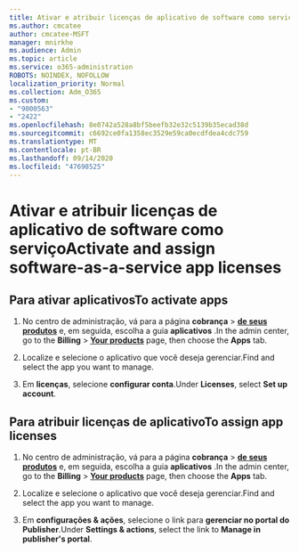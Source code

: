 ```yaml
---
title: Ativar e atribuir licenças de aplicativo de software como serviço
ms.author: cmcatee
author: cmcatee-MSFT
manager: mnirkhe
ms.audience: Admin
ms.topic: article
ms.service: o365-administration
ROBOTS: NOINDEX, NOFOLLOW
localization_priority: Normal
ms.collection: Adm_O365
ms.custom:
- "9000563"
- "2422"
ms.openlocfilehash: 8e0742a528a8bf5beefb32e32c5139b35ecad38d
ms.sourcegitcommit: c6692ce0fa1358ec3529e59ca0ecdfdea4cdc759
ms.translationtype: MT
ms.contentlocale: pt-BR
ms.lasthandoff: 09/14/2020
ms.locfileid: "47698525"
---
```

# <a name="activate-and-assign-software-as-a-service-app-licenses"></a><span data-ttu-id="0a47c-102">Ativar e atribuir licenças de aplicativo de software como serviço</span><span class="sxs-lookup"><span data-stu-id="0a47c-102">Activate and assign software-as-a-service app licenses</span></span> 

## <a name="to-activate-apps"></a><span data-ttu-id="0a47c-103">Para ativar aplicativos</span><span class="sxs-lookup"><span data-stu-id="0a47c-103">To activate apps</span></span>

1. <span data-ttu-id="0a47c-104">No centro de administração, vá para a página **cobrança**  >  **[de seus produtos](https://go.microsoft.com/fwlink/p/?linkid=842054)** e, em seguida, escolha a guia **aplicativos** .</span><span class="sxs-lookup"><span data-stu-id="0a47c-104">In the admin center, go to the **Billing** > **[Your products](https://go.microsoft.com/fwlink/p/?linkid=842054)** page, then choose the **Apps** tab.</span></span>

2. <span data-ttu-id="0a47c-105">Localize e selecione o aplicativo que você deseja gerenciar.</span><span class="sxs-lookup"><span data-stu-id="0a47c-105">Find and select the app you want to manage.</span></span>

3. <span data-ttu-id="0a47c-106">Em **licenças**, selecione **configurar conta**.</span><span class="sxs-lookup"><span data-stu-id="0a47c-106">Under **Licenses**, select **Set up account**.</span></span>  

## <a name="to-assign-app-licenses"></a><span data-ttu-id="0a47c-107">Para atribuir licenças de aplicativo</span><span class="sxs-lookup"><span data-stu-id="0a47c-107">To assign app licenses</span></span>

1. <span data-ttu-id="0a47c-108">No centro de administração, vá para a página **cobrança**  >  **[de seus produtos](https://go.microsoft.com/fwlink/p/?linkid=842054)** e, em seguida, escolha a guia **aplicativos** .</span><span class="sxs-lookup"><span data-stu-id="0a47c-108">In the admin center, go to the **Billing** > **[Your products](https://go.microsoft.com/fwlink/p/?linkid=842054)** page, then choose the **Apps** tab.</span></span>

2. <span data-ttu-id="0a47c-109">Localize e selecione o aplicativo que você deseja gerenciar.</span><span class="sxs-lookup"><span data-stu-id="0a47c-109">Find and select the app you want to manage.</span></span>  

3. <span data-ttu-id="0a47c-110">Em **configurações & ações**, selecione o link para **gerenciar no portal do Publisher**.</span><span class="sxs-lookup"><span data-stu-id="0a47c-110">Under **Settings & actions**, select the link to **Manage in publisher's portal**.</span></span>
